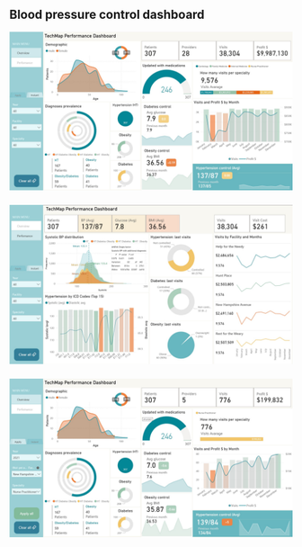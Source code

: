 ## Blood pressure control dashboard
![dashboard overview](images/dashboard_main.jpg)
###
![dashboard perfomance page](images/dashboard_perfomance.jpg)
###
![dashboard with filters](images/dashboard_filters.jpg)
